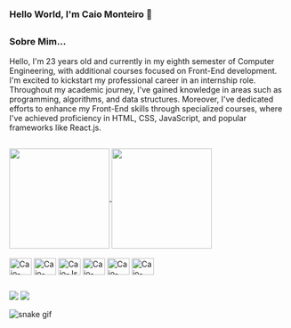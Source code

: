 ### Hello World, I'm Caio Monteiro 👋

##

<div>
  <h3>Sobre Mim...</h3>
  <p> Hello, I'm 23 years old and currently in my eighth semester of Computer Engineering, with additional courses focused on Front-End development. I'm excited to kickstart my professional career in an internship role.
      Throughout my academic journey, I've gained knowledge in areas such as programming, algorithms, and data structures. Moreover, I've dedicated efforts to enhance my Front-End skills through specialized courses, where I've achieved proficiency in HTML, CSS,          JavaScript, and popular frameworks like React.js.</p>
</div>

##

<div>
  <a href="https://github.com/CaioOliveiraa">
  <img height="180em" align="center" src="https://github-readme-stats.vercel.app/api?username=CaioOliveiraa&theme=cobalt" />
  <img height="180em" align="center" src="https://github-readme-stats.vercel.app/api/top-langs?username=CaioOliveiraa&layout=compact&langs_count=8&card_width=320&theme=cobalt" />
</a>
</div>

<div style="display: inline-block"><br>
<img align="center" alt="Caio-Html" height="30" width="40" src="https://cdn.jsdelivr.net/gh/devicons/devicon/icons/html5/html5-original.svg"/>
<img align="center" alt="Caio-Css" height="30" width="40" src="https://cdn.jsdelivr.net/gh/devicons/devicon/icons/css3/css3-original.svg" />
<img align="center" alt="Caio-Js" height="30" width="40" src="https://cdn.jsdelivr.net/gh/devicons/devicon/icons/javascript/javascript-original.svg"/>
<img align="center" alt="Caio-React" height="30" width="40" src="https://cdn.jsdelivr.net/gh/devicons/devicon/icons/react/react-original.svg" />
<img align="center" alt="Caio-Python" height="30" width="40" src="https://cdn.jsdelivr.net/gh/devicons/devicon/icons/python/python-original.svg" />
<img align="center" alt="Caio-MongoDB" height="30" width="40" src="https://cdn.jsdelivr.net/gh/devicons/devicon/icons/mongodb/mongodb-original.svg"/>
</div>

##

<!-- <div>  
<h3>Popular repositories</h3>

[![readme-profile](https://github-readme-stats.vercel.app/api/pin/?username=CaioOliveiraa&repo=CaioOliveiraa&border&theme=cobalt)](https://github.com/CaioOliveiraa/CaioOliveiraa)
[![calc-telecom](https://github-readme-stats.vercel.app/api/pin/?username=CaioOliveiraa&repo=calculadora-telecom&border&theme=cobalt)](https://github.com/CaioOliveiraa/calculadora-telecom)

</div>  -->

<div> 
  <a href="https://www.instagram.com/caio0liveir/" target="_blank"><img src="https://img.shields.io/badge/-Instagram-%23E4405F?style=for-the-badge&logo=instagram&logoColor=white" target="_blank"></a>
  <a href="https://www.linkedin.com/in/caio-oliveira-bab008237/" target="_blank"><img src="https://img.shields.io/badge/-LinkedIn-%230077B5?style=for-the-badge&logo=linkedin&logoColor=white" target="_blank"></a> 
</div>

![snake gif](https://github.com/CaioOliveiraa/CaioOliveiraa/blob/output/github-contribution-grid-snake.svg)
  

